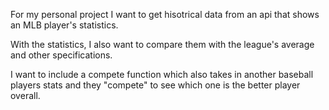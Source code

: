 For my personal project I want to get hisotrical data from an 
api that shows an MLB player's statistics. 

With the statistics, I also want to compare them with the league's
average and other specifications.

I want to include a compete function which also takes in another
baseball players stats and they "compete" to see which one is the 
better player overall.